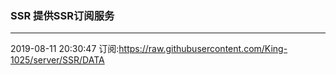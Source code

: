 ### SSR 提供SSR订阅服务
---
2019-08-11 20:30:47 订阅:https://raw.githubusercontent.com/King-1025/server/SSR/DATA

